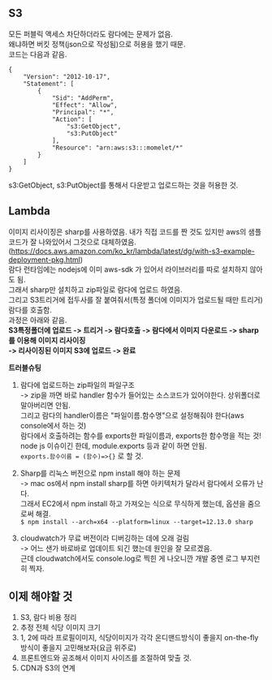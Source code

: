 ## S3

모든 퍼블릭 액세스 차단하더라도 람다에는 문제가 없음.  
왜냐하면 버킷 정책(json으로 작성됨)으로 허용을 했기 때문.  
코드는 다음과 같음.

```
{
    "Version": "2012-10-17",
    "Statement": [
        {
            "Sid": "AddPerm",
            "Effect": "Allow",
            "Principal": "*",
            "Action": [
                "s3:GetObject",
                "s3:PutObject"
            ],
            "Resource": "arn:aws:s3:::momelet/*"
        }
    ]
}
```

s3:GetObject, s3:PutObject를 통해서 다운받고 업로드하는 것을 허용한 것.

## Lambda

이미지 리사이징은 sharp를 사용하였음.
내가 직접 코드를 짠 것도 있지만 aws의 샘플 코드가 잘 나와있어서 그것으로 대체하였음.  
(https://docs.aws.amazon.com/ko_kr/lambda/latest/dg/with-s3-example-deployment-pkg.html)  
람다 런타임에는 nodejs에 이미 aws-sdk 가 있어서 라이브러리를 따로 설치하지 않아도 됨.  
그래서 sharp만 설치하고 zip파일로 람다에 업로드 하였음.  
그리고 S3트리거에 접두사를 잘 붙여줘서(특정 폴더에 이미지가 업로드될 때만 트리거) 람다를 호출함.  
과정은 아래와 같음.  
**S3특정폴더에 업로드 -> 트리거 -> 람다호출 -> 람다에서 이미지 다운로드 -> sharp를 이용해 이미지 리사이징**  
**-> 리사이징된 이미지 S3에 업로드 -> 완료**

**트러블슈팅**

1. 람다에 업로드하는 zip파일의 파일구조  
   -> zip을 까면 바로 handler 함수가 들어있는 소스코드가 있어야한다. 상위폴더로 말아버리면 안됨.  
   그리고 람다의 handler이름은 "파일이름.함수명"으로 설정해줘야 한다(aws console에서 하는 것)  
   람다에서 호출하려는 함수를 exports한 파일이름과, exports한 함수명을 적는 것!  
   node js 이슈이긴 한데, module.exports 등과 같이 하면 안됨.  
   `exports.함수이름 = (함수)=>{}` 로 할 것.

2. Sharp를 리눅스 버전으로 npm install 해야 하는 문제  
   -> mac os에서 npm install sharp를 하면 아키텍처가 달라서 람다에서 오류가 난다.  
   그래서 EC2에서 npm install 하고 가져오는 식으로 무식하게 했는데, 옵션을 줌으로써 해결.  
   `$ npm install --arch=x64 --platform=linux --target=12.13.0 sharp`

3. cloudwatch가 무료 버전이라 디버깅하는 데에 오래 걸림  
   -> 어느 샌가 바로바로 업데이트 되긴 했는데 원인을 잘 모르겠음.  
   근데 cloudwatch에서도 console.log로 찍힌 게 나오니깐 개발 중엔 로그 부지런히 찍자.

## 이제 해야할 것

1. S3, 람다 비용 정리
2. 추정 전체 식당 이미지 크기
3. 1, 2에 따라 프로필이미지, 식당이미지가 각각 온디맨드방식이 좋을지 on-the-fly방식이 좋을지 고민해보자(요금 위주로)
4. 프론트엔드와 공조해서 이미지 사이즈를 조절하여 맞출 것.
5. CDN과 S3의 연계
